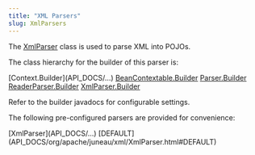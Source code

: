 ```yaml
---
title: "XML Parsers"
slug: XmlParsers
---
```


The <a href="/site/apidocs/org/apache/juneau/xml/XmlParser.html" target="_blank">XmlParser</a> class is used to parse XML into POJOs.

The class hierarchy for the builder of this parser is:

<tree>
<node-0><java-abstract-class>[Context.Builder](API_DOCS/...)</java-abstract-class></node-0>
<node-1><java-abstract-class><a href="/site/apidocs/org/apache/juneau/BeanContextable.Builder.html" target="_blank">BeanContextable.Builder</a></java-abstract-class></node-1>
<node-2><java-abstract-class><a href="/site/apidocs/org/apache/juneau/parser/Parser.Builder.html" target="_blank">Parser.Builder</a></java-abstract-class></node-2>
<node-3><java-abstract-class><a href="/site/apidocs/org/apache/juneau/parser/ReaderParser.Builder.html" target="_blank">ReaderParser.Builder</a></java-abstract-class></node-3>
<node-4><java-class><a href="/site/apidocs/org/apache/juneau/xml/XmlParser.Builder.html" target="_blank">XmlParser.Builder</a></java-class></node-4>
</tree>

Refer to the builder javadocs for configurable settings.

The following pre-configured parsers are provided for convenience:

<tree>
<node-0><java-class>[XmlParser](API_DOCS/...)</java-class></node-0>
<node-1><java-field>[DEFAULT](API_DOCS/org/apache/juneau/xml/XmlParser.html#DEFAULT)</java-field></node-1>
</tree>